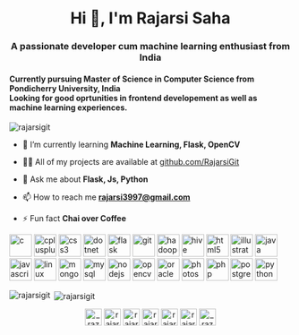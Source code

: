 <h1 align="center">Hi 👋, I'm Rajarsi Saha</h1>
<h3 align="center">
    A passionate developer cum machine learning enthusiast from India
    </br>
    <h4>Currently pursuing Master of Science in Computer Science from Pondicherry University, India
    </br>
    Looking for good oprtunities in frontend developement as well as machine learning experiences. 
    </h4>
</h3>

<p align="left"> <img src="https://komarev.com/ghpvc/?username=rajarsigit" alt="rajarsigit" /> </p>

- 🌱 I’m currently learning **Machine Learning, Flask, OpenCV**

- 👨‍💻 All of my projects are available at [github.com/RajarsiGit](github.com/RajarsiGit)

- 💬 Ask me about **Flask, Js, Python**

- 📫 How to reach me **rajarsi3997@gmail.com**

- ⚡ Fun fact **Chai over Coffee**

<p align="left"><img src="https://devicons.github.io/devicon/devicon.git/icons/c/c-original.svg" alt="c" width="40" height="40"/> <img src="https://devicons.github.io/devicon/devicon.git/icons/cplusplus/cplusplus-original.svg" alt="cplusplus" width="40" height="40"/> <img src="https://devicons.github.io/devicon/devicon.git/icons/css3/css3-original-wordmark.svg" alt="css3" width="40" height="40"/> <img src="https://devicons.github.io/devicon/devicon.git/icons/dot-net/dot-net-original-wordmark.svg" alt="dotnet" width="40" height="40"/> <img src="https://www.vectorlogo.zone/logos/pocoo_flask/pocoo_flask-icon.svg" alt="flask" width="40" height="40"/> <img src="https://www.vectorlogo.zone/logos/git-scm/git-scm-icon.svg" alt="git" width="40" height="40"/> <img src="https://www.vectorlogo.zone/logos/apache_hadoop/apache_hadoop-icon.svg" alt="hadoop" width="40" height="40"/> <img src="https://www.vectorlogo.zone/logos/apache_hive/apache_hive-icon.svg" alt="hive" width="40" height="40"/> <img src="https://devicons.github.io/devicon/devicon.git/icons/html5/html5-original-wordmark.svg" alt="html5" width="40" height="40"/> <img src="https://www.vectorlogo.zone/logos/adobe_illustrator/adobe_illustrator-icon.svg" alt="illustrator" width="40" height="40"/> <img src="https://devicons.github.io/devicon/devicon.git/icons/java/java-original-wordmark.svg" alt="java" width="40" height="40"/> <img src="https://devicons.github.io/devicon/devicon.git/icons/javascript/javascript-original.svg" alt="javascript" width="40" height="40"/> <img src="https://devicons.github.io/devicon/devicon.git/icons/linux/linux-original.svg" alt="linux" width="40" height="40"/> <img src="https://devicons.github.io/devicon/devicon.git/icons/mongodb/mongodb-original-wordmark.svg" alt="mongodb" width="40" height="40"/> <img src="https://devicons.github.io/devicon/devicon.git/icons/mysql/mysql-original-wordmark.svg" alt="mysql" width="40" height="40"/> <img src="https://devicons.github.io/devicon/devicon.git/icons/nodejs/nodejs-original-wordmark.svg" alt="nodejs" width="40" height="40"/> <img src="https://www.vectorlogo.zone/logos/opencv/opencv-icon.svg" alt="opencv" width="40" height="40"/> <img src="https://devicons.github.io/devicon/devicon.git/icons/oracle/oracle-original.svg" alt="oracle" width="40" height="40"/> <img src="https://devicons.github.io/devicon/devicon.git/icons/photoshop/photoshop-plain.svg" alt="photoshop" width="40" height="40"/> <img src="https://devicons.github.io/devicon/devicon.git/icons/php/php-original.svg" alt="php" width="40" height="40"/> <img src="https://devicons.github.io/devicon/devicon.git/icons/postgresql/postgresql-original-wordmark.svg" alt="postgresql" width="40" height="40"/> <img src="https://devicons.github.io/devicon/devicon.git/icons/python/python-original.svg" alt="python" width="40" height="40"/></p><p><img align="left" src="https://github-readme-stats.vercel.app/api/top-langs/?username=rajarsigit&layout=compact&hide=html" alt="rajarsigit" /></p>

<p>&nbsp;<img align="center" src="https://github-readme-stats.vercel.app/api?username=rajarsigit&show_icons=true" alt="rajarsigit" /></p>

<p align="center">
<a href="https://twitter.com/_razooooo_" target="blank"><img align="center" src="https://cdn.jsdelivr.net/npm/simple-icons@3.0.1/icons/twitter.svg" alt="_razooooo_" height="30" width="30" /></a>
<a href="https://linkedin.com/in/rajarsi-saha-2709a297" target="blank"><img align="center" src="https://cdn.jsdelivr.net/npm/simple-icons@3.0.1/icons/linkedin.svg" alt="rajarsi-saha-2709a297" height="30" width="30" /></a>
<a href="https://stackoverflow.com/users/rajarsi-saha" target="blank"><img align="center" src="https://cdn.jsdelivr.net/npm/simple-icons@3.0.1/icons/stackoverflow.svg" alt="rajarsi-saha" height="30" width="30" /></a>
<a href="https://codesandbox.com/rajarsigit" target="blank"><img align="center" src="https://cdn.jsdelivr.net/npm/simple-icons@3.0.1/icons/codesandbox.svg" alt="rajarsigit" height="30" width="30" /></a>
<a href="https://kaggle.com/rajarsisjc" target="blank"><img align="center" src="https://cdn.jsdelivr.net/npm/simple-icons@3.0.1/icons/kaggle.svg" alt="rajarsisjc" height="30" width="30" /></a>
<a href="https://fb.com/rajarsi.saha.3997" target="blank"><img align="center" src="https://cdn.jsdelivr.net/npm/simple-icons@3.0.1/icons/facebook.svg" alt="rajarsi.saha.3997" height="30" width="30" /></a>
<a href="https://instagram.com/_razooooo_" target="blank"><img align="center" src="https://cdn.jsdelivr.net/npm/simple-icons@3.0.1/icons/instagram.svg" alt="_razooooo_" height="30" width="30" /></a>
</p>
